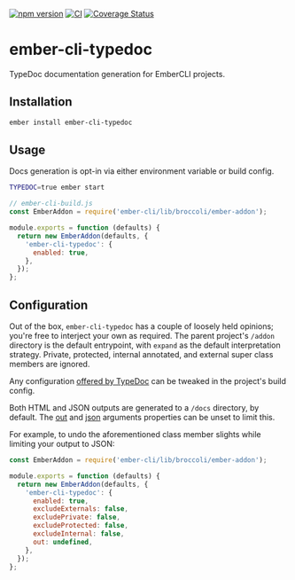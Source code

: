 [![npm version](https://badge.fury.io/js/ember-cli-typedoc.svg)](https://badge.fury.io/js/ember-cli-typedoc)
[![CI](https://github.com/Bitwise-Development/ember-cli-typedoc/actions/workflows/ci.yml/badge.svg)](https://github.com/Bitwise-Development/ember-cli-typedoc/actions/workflows/ci.yml)
[![Coverage Status](https://coveralls.io/repos/github/Bitwise-Development/ember-cli-typedoc/badge.svg?branch=master)](https://coveralls.io/github/Bitwise-Development/ember-cli-typedoc?branch=master)

# ember-cli-typedoc
TypeDoc documentation generation for EmberCLI projects.

## Installation
```bash
ember install ember-cli-typedoc
```

## Usage
Docs generation is opt-in via either environment variable or build config.

```bash
TYPEDOC=true ember start
```
```js
// ember-cli-build.js
const EmberAddon = require('ember-cli/lib/broccoli/ember-addon');

module.exports = function (defaults) {
  return new EmberAddon(defaults, {
    'ember-cli-typedoc': {
      enabled: true,
    },
  });
};
```

## Configuration
Out of the box, `ember-cli-typedoc` has a couple of loosely held opinions; you're free to interject your own 
as required. The parent project's `/addon` directory is the default entrypoint, with `expand` as the default 
interpretation strategy. Private, protected, internal annotated, and external super class members are ignored.

Any configuration [offered by TypeDoc](https://typedoc.org/guides/options/) can be tweaked in the project's build
config.

Both HTML and JSON outputs are generated to a `/docs` directory, by default. The 
[out](https://typedoc.org/guides/options/#out) and [json](https://typedoc.org/guides/options/#json) arguments 
properties can be unset to limit this.

For example, to undo the aforementioned class member slights while limiting your output to JSON:

```js
const EmberAddon = require('ember-cli/lib/broccoli/ember-addon');

module.exports = function (defaults) {
  return new EmberAddon(defaults, {
    'ember-cli-typedoc': {
      enabled: true,
      excludeExternals: false,
      excludePrivate: false,
      excludeProtected: false,
      excludeInternal: false,
      out: undefined,
    },
  });
};
```
